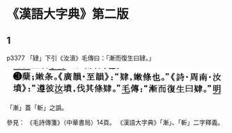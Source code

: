# 《漢語大字典》第二版

## 1

p3377
「肄」下引《汝濆》毛傳曰：「漸而復生曰肄。」

![alt 圖片](https://github.com/Gu-Hongyan/reading_notes/blob/main/images/hd1.png?raw=true)

「漸」蓋「斬」之譌。

參見：
《毛詩傳箋》（中華書局）14頁。
《漢語大字典》「漸」、「斬」二字釋義。


